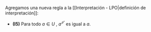 Agregamos una nueva regla a la [[Interpretación - LPO|definición de interpretación]]:
- **(I5)** Para todo $a ∈ U$ , $a^{\mathcal{I'}}$ es igual a $a$.